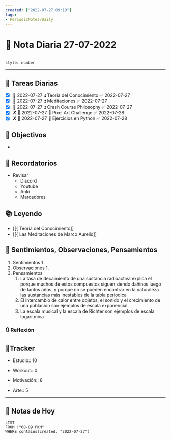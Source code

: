 ```yaml
---
created: ["2022-07-27 09:19"]
tags:
- PeriodicNotes/Daily
---
```


# 📅 Nota Diaria  27-07-2022
```toc

style: number

```

---
## 🔷 Tareas Diarias
- [x] 📅 2022-07-27 ⏫  Teoria del Conocimiento ✅ 2022-07-27
- [x] 📅 2022-07-27 ⏫ Meditaciones ✅ 2022-07-27
- [x] 📅 2022-07-27 ⏫ Crash Course Philosophy ✅ 2022-07-27
- [x] ***X*** 📅 2022-07-27 🔼 Pixel Art Challenge ✅ 2022-07-28
- [x] ***X*** 📅 2022-07-27 🔽 Ejercicios en Python ✅ 2022-07-28

## 🎯 Objectivos
- 
## 📕 Recordatorios
- Revisar
	- Discord
	- Youtube
	- Anki
	- Marcadores
## 📚 Leyendo
- [[{ Teoria del Conocimiento]]
- [[{ Las Meditaciones de Marco Aurelio]]
## 💬 Sentimientos, Observaciones, Pensamientos 
1. Sentimientos
	1. 
2. Observaciones
	1. 
3. Pensamientos
	1. La tasa de decaimiento de una sustancia radioactiva explica el porque muchos de estos compuestos siguen siendo dañinos luego de tantos años, y porque no se pueden encontrar  en la naturaleza las sustancias más inestables de la tabla periodica
	2. El intercambio de calor entre objetos, el sonido y el crecimiento de una población son ejemplos de escala exponencial
	3. La escala musical y la escala de Richter son ejemplos de escala logaritmica
### 🔃 Reflexión

## 🔷Tracker

- Estudio:: 10

- Workout:: 0 

- Motivación:: 8

- Arte:: 5
---

## 📅 Notas de Hoy
```dataview
LIST 
FROM !"00-09 PKM" 
WHERE contains(created, "2022-07-27")
```